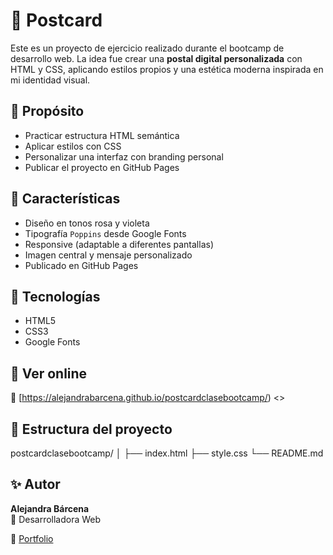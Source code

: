 # 🌸 Postcard

Este es un proyecto de ejercicio realizado durante el bootcamp de desarrollo web. La idea fue crear una **postal digital personalizada** con HTML y CSS, aplicando estilos propios y una estética moderna inspirada en mi identidad visual.

## 🧠 Propósito

- Practicar estructura HTML semántica
- Aplicar estilos con CSS
- Personalizar una interfaz con branding personal
- Publicar el proyecto en GitHub Pages


## 🌈 Características

- Diseño en tonos rosa y violeta
- Tipografía `Poppins` desde Google Fonts
- Responsive (adaptable a diferentes pantallas)
- Imagen central y mensaje personalizado
- Publicado en GitHub Pages

## 🧪 Tecnologías

- HTML5
- CSS3
- Google Fonts

## 🚀 Ver online

🔗 [https://alejandrabarcena.github.io/postcardclasebootcamp/) <>

## 📂 Estructura del proyecto
postcardclasebootcamp/
│
├── index.html
├── style.css
└── README.md



## ✨ Autor

**Alejandra Bárcena**  
🐾 Desarrolladora Web

💌 [Portfolio](https://github.com/alejandrabarcena)
